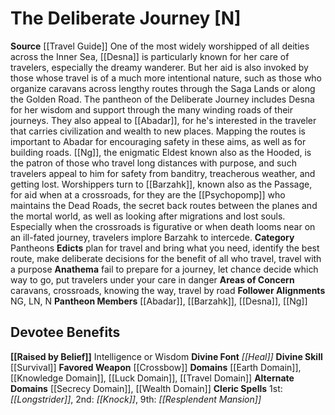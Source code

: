 ﻿---
ability:
- Intelligence
- Wisdom
ability_boost:
- Intelligence
- Wisdom
alignment: N
deity:
- '[[DATABASE/deity/The Deliberate Journey|The Deliberate Journey]]'
- '[[DATABASE/deity/Abadar|Abadar]]'
- '[[DATABASE/deity/Barzahk|Barzahk]]'
- '[[DATABASE/deity/Desna|Desna]]'
- '[[DATABASE/deity/Ng|Ng]]'
deity_category: Pantheons
divine_font: Heal
domain:
- '[[DATABASE/domain/Earth Domain|Earth]]'
- '[[DATABASE/domain/Knowledge Domain|Knowledge]]'
- '[[DATABASE/domain/Luck Domain|Luck]]'
- '[[DATABASE/domain/Secrecy Domain|Secrecy]]'
- '[[DATABASE/domain/Travel Domain|Travel]]'
- '[[DATABASE/domain/Wealth Domain|Wealth]]'
favored_weapon: '[[DATABASE/weapon/Crossbow|Crossbow]]'
follower_alignment:
- LN
- NG
- N
id: '250'
name: The Deliberate Journey
rarity: Common
skill:
- '[[DATABASE/skill/Survival|Survival]]'
source: '[[DATABASE/source/Travel Guide|Travel Guide]]'
trait: null
type: Deity

---
# The Deliberate Journey [N]

**Source** [[Travel Guide]]
One of the most widely worshipped of all deities across the Inner Sea, [[Desna]] is particularly known for her care of travelers, especially the dreamy wanderer. But her aid is also invoked by those whose travel is of a much more intentional nature, such as those who organize caravans across lengthy routes through the Saga Lands or along the Golden Road. The pantheon of the Deliberate Journey includes Desna for her wisdom and support through the many winding roads of their journeys. They also appeal to [[Abadar]], for he's interested in the traveler that carries civilization and wealth to new places. Mapping the routes is important to Abadar for encouraging safety in these aims, as well as for building roads. [[Ng]], the enigmatic Eldest known also as the Hooded, is the patron of those who travel long distances with purpose, and such travelers appeal to him for safety from banditry, treacherous weather, and getting lost. Worshippers turn to [[Barzahk]], known also as the Passage, for aid when at a crossroads, for they are the [[Psychopomp]] who maintains the Dead Roads, the secret back routes between the planes and the mortal world, as well as looking after migrations and lost souls. Especially when the crossroads is figurative or when death looms near on an ill-fated journey, travelers implore Barzahk to intercede.
**Category** Pantheons
**Edicts** plan for travel and bring what you need, identify the best route, make deliberate decisions for the benefit of all who travel, travel with a purpose
**Anathema** fail to prepare for a journey, let chance decide which way to go, put travelers under your care in danger
**Areas of Concern** caravans, crossroads, knowing the way, travel by road
**Follower Alignments** NG, LN, N
**Pantheon Members** [[Abadar]], [[Barzahk]], [[Desna]], [[Ng]]

## Devotee Benefits

**[[Raised by Belief]]** Intelligence or Wisdom
**Divine Font** _[[Heal]]_
**Divine Skill** [[Survival]]
**Favored Weapon** [[Crossbow]]
**Domains** [[Earth Domain]], [[Knowledge Domain]], [[Luck Domain]], [[Travel Domain]]
**Alternate Domains** [[Secrecy Domain]], [[Wealth Domain]]
**Cleric Spells** 1st: _[[Longstrider]]_, 2nd: _[[Knock]]_, 9th: _[[Resplendent Mansion]]_